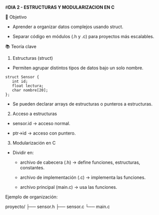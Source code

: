 #**DIA 2 - ESTRUCTURAS Y MODULARIZACION EN C**

🎯 Objetivo

* Aprender a organizar datos complejos usando struct.

* Separar código en módulos (.h y .c) para proyectos más escalables.

📚 Teoría clave

1. Estructuras (struct)

* Permiten agrupar distintos tipos de datos bajo un solo nombre.

 ```
struct Sensor {
    int id;
    float lectura;
    char nombre[20];
};
 ```

* Se pueden declarar arrays de estructuras o punteros a estructuras.

2. Acceso a estructuras

* sensor.id → acceso normal.

* ptr->id → acceso con puntero.

3. Modularización en C

* Dividir en:

	* archivo de cabecera (.h) → define funciones, estructuras, constantes.

	* archivo de implementación (.c) → implementa las funciones.

	* archivo principal (main.c) → usa las funciones.

Ejemplo de organización:


proyecto/
├── sensor.h
├── sensor.c
└── main.c
